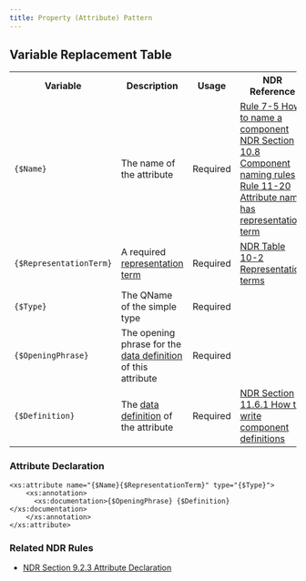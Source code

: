 ```yaml
---
title: Property (Attribute) Pattern
---
```


## Variable Replacement Table

<table class="table table-hover">
	<tbody>
        <tr>
            <th>Variable</th>
            <th>Description</th>
            <th>Usage</th>
            <th>NDR Reference</th>
        </tr>
        <tr>
            <td><code>{$Name}</code></td>
            <td>The name of the attribute</td>
            <td>Required</td>
            <td><a href="http://reference.niem.gov/niem/specification/naming-and-design-rules/3.0/niem-ndr-3.0.html#rule_7-5" title="Rule 7-5 How to name a component">Rule 7-5 How to name a component</a>
            <br/><a href="http://reference.niem.gov/niem/specification/naming-and-design-rules/3.0/niem-ndr-3.0.html#section_10.8" title="NDR Section 10.8Component naming rules">NDR Section 10.8 Component naming rules</a>
            <br/><a href="http://reference.niem.gov/niem/specification/naming-and-design-rules/3.0/niem-ndr-3.0.html#rule_11-20" title="Rule 11-20 Attribute name has representation term">Rule 11-20 Attribute name has representation term</a></td>
        </tr>
        <tr>
            <td><code>{$RepresentationTerm}</code></td>
            <td>A required <a href="http://reference.niem.gov/niem/specification/naming-and-design-rules/3.0/NIEM-NDR-3.0-2014-07-31.html#section_10.8.7" title="Representation term">representation term</a></td>
            <td>Required</td>
            <td><a href="http://reference.niem.gov/niem/specification/naming-and-design-rules/3.0/niem-ndr-3.0.html#table_10-2" title="NDR Table 10-2 Representation terms">NDR Table 10-2 Representation terms</a></td>
        </tr>
        <tr>
            <td><code>{$Type}</code></td>
            <td>The QName of the simple type</td>
            <td>Required</td>
            <td></td>
        </tr>
        <tr>
            <td><code>{$OpeningPhrase}</code></td>
            <td>The opening phrase for the <a href="http://reference.niem.gov/niem/specification/naming-and-design-rules/3.0/NIEM-NDR-3.0-2014-07-31.html#section_10.8.7" title="Data definition">data definition</a> of this attribute</td>
            <td>Required</td>
            <td></td>
        </tr>
        <tr>
            <td><code>{$Definition}</code></td>
            <td>The <a href="http://reference.niem.gov/niem/specification/naming-and-design-rules/3.0/NIEM-NDR-3.0-2014-07-31.html#section_10.8.7" title="Data definition">data definition</a> of the attribute</td>
            <td>Required</td>
            <td><a href="http://reference.niem.gov/niem/specification/naming-and-design-rules/3.0/niem-ndr-3.0.html#section_11.6.1" title="NDR Section 11.6.1 How to write component definitions">NDR Section 11.6.1 How to write component definitions</a></td>
        </tr>
    </tbody>
</table>

### Attribute Declaration
	<xs:attribute name="{$Name}{$RepresentationTerm}" type="{$Type}">
		<xs:annotation>
	      <xs:documentation>{$OpeningPhrase} {$Definition}</xs:documentation>
	    </xs:annotation>
	</xs:attribute>

### Related NDR Rules

*   [NDR Section 9.2.3 Attribute Declaration](http://reference.niem.gov/niem/specification/naming-and-design-rules/3.0/NIEM-NDR-3.0-2014-07-31.html#section_9.2.3 "NDR Rule/ attributes")

